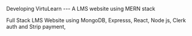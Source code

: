 Developing VirtuLearn --- A LMS website using MERN stack

 Full Stack LMS Website using MongoDB, Expresss, React, Node js, Clerk auth and Strip payment, 